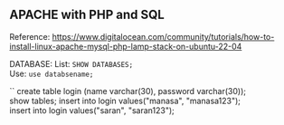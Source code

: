 ## APACHE with PHP and SQL
Reference: 
https://www.digitalocean.com/community/tutorials/how-to-install-linux-apache-mysql-php-lamp-stack-on-ubuntu-22-04  

DATABASE: 
List: ```SHOW DATABASES;```  
Use: ```use databsename;```

``
create table login (name varchar(30), password varchar(30));  
show tables;
insert into login values("manasa", "manasa123");  
insert into login values("saran", "saran123");  

```
